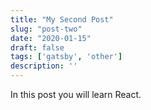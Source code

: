 ```yaml
---
title: "My Second Post"
slug: "post-two"
date: "2020-01-15"
draft: false 
tags: ['gatsby', 'other']
description: ''
---
```


In this post you will learn React.